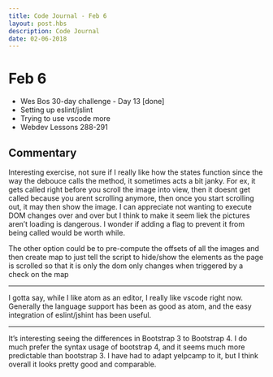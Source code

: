 ```yaml
---
title: Code Journal - Feb 6
layout: post.hbs
description: Code Journal
date: 02-06-2018
---
```

# Feb 6

- Wes Bos 30-day challenge - Day 13 [done]
- Setting up eslint/jslint
- Trying to use vscode more
- Webdev Lessons 288-291

## Commentary

Interesting exercise, not sure if I really like how the states function since the way the debouce calls the method, it sometimes acts a bit janky.  For ex, it gets called right before you scroll the image into view, then it doesnt get called because you arent scrolling anymore, then once you start scrolling out, it may then show the image.  I can appreciate not wanting to execute DOM changes over and over but I think to make it seem liek the pictures aren’t loading is dangerous.  I wonder if adding a flag to prevent it from being called would be worth while.

The other option could be to pre-compute the offsets of all the images and then create map to just tell the script to hide/show the elements as the page is scrolled so that it is only the dom only changes when triggered by a check on the map

---

I gotta say, while I like atom as an editor, I really like vscode right now.  Generally the language support has been as good as atom, and the easy integration of eslint/jshint has been useful.

---

It’s interesting seeing the differences in Bootstrap 3 to Bootstrap 4.  I do much prefer the syntax usage of bootstrap 4, and it seems much more predictable than bootstrap 3.   I have had to adapt yelpcamp to it, but I think overall it looks pretty good and comparable.